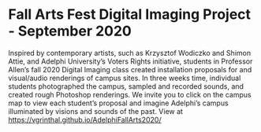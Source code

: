 # Fall Arts Fest Digital Imaging Project - September 2020 #
Inspired by contemporary artists, such as Krzysztof Wodiczko and Shimon Attie, and Adelphi University’s Voters Rights initiative, students in Professor Allen’s fall 2020 Digital Imaging class created installation proposals for and visual/audio renderings of campus sites. In three weeks time, individual students photographed the campus, sampled and recorded sounds, and created rough Photoshop renderings. We invite you to click on the campus map to view each student’s proposal and imagine Adelphi’s campus illuminated by visions and sounds of the past.
View at https://vgrinthal.github.io/AdelphiFallArts2020/
